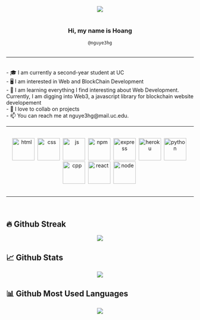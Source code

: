 <center><img align="center" src="https://wallpapercave.com/dwp1x/wp2841691.jpg" /></center>

<br>

<div align="center">
  <h3>Hi, my name is <span>Hoang</span></h3>
  <div><code> @nguye3hg </code></div>
</div>

<br>

---

<br>
- 🎓 I am currently a second-year student at UC<br>
- 🖥️ I am interested in Web and BlockChain Development<br>
- 🌱 I am learning everything I find interesting about Web Development. Currently, I am digging into Web3, a javascript library for blockchain website developement<br>
- 🤝 I love to collab on projects <br>
- 📫 You can reach me at nguye3hg@mail.uc.edu.
<br>

---
 
<br>

<div align="center">
<span>
<img width="60" height="60" src="https://cdn.jsdelivr.net/gh/devicons/devicon/icons/html5/html5-original.svg" alt="html" title="html"/>&nbsp;
<img width="60" height="60" src="https://cdn.jsdelivr.net/gh/devicons/devicon/icons/css3/css3-original.svg" alt="css" title="css"/>&nbsp;
<img width="60" height="60" src="https://cdn.jsdelivr.net/gh/devicons/devicon/icons/javascript/javascript-original.svg" alt="js" title="js"/>&nbsp;
<img width="60" height="60" src="https://cdn.jsdelivr.net/gh/devicons/devicon/icons/npm/npm-original-wordmark.svg" alt="npm" title="npm"/>&nbsp;
<img width="60" height="60" src="https://cdn.jsdelivr.net/gh/devicons/devicon/icons/express/express-original.svg" alt="express" title="express"/>&nbsp;
<img width="60" height="60" src="https://cdn.jsdelivr.net/gh/devicons/devicon/icons/heroku/heroku-plain-wordmark.svg" alt="heroku" title="heroku"/>&nbsp;
<img width="60" height="60" src="https://cdn.jsdelivr.net/gh/devicons/devicon/icons/python/python-original.svg" alt="python" title="python"/>&nbsp;
<img width="60" height="60" src="https://cdn.jsdelivr.net/gh/devicons/devicon/icons/cplusplus/cplusplus-original.svg" alt="cpp" title="cpp"/>&nbsp;
<img width="60" height="60" src="https://cdn.jsdelivr.net/gh/devicons/devicon/icons/react/react-original.svg" alt="react" title="react"/>&nbsp;
<img width="60" height="60" src="https://cdn.jsdelivr.net/gh/devicons/devicon/icons/nodejs/nodejs-plain.svg" alt="node" title="node"/>&nbsp; 
</span>
</div>

<br>

---

<br>

## 🔥 Github Streak

<div align="center">
  <a href="https://git.io/streak-stats" align="center">
    <img align="center" src="http://github-readme-streak-stats.herokuapp.com?user=nguye3hg&theme=panda &date_format=M%20j%5B%2C%20Y%5D&fire=EF6030&ring=EF6030&dates=EF6030&sideLabels=F7DE32&currStreakNum=FFFFFF&currStreakLabel=FFFFFF&sideNums=FFFFFF&background=09131B" />
  </a>
</div>
  
## 📈 Github Stats

<div align="center">
  <a href="https://git.io/streak-stats" align="center">
    <img align="center" src="https://github-readme-stats.vercel.app/api?username=nguye3hg&show_icons=true&theme=react  &count_private=true&include_all_commits=true" />
  </a>
</div>
  
## 📊 Github Most Used Languages

<div align="center">
  <a href="https://github.com/anuraghazra/github-readme-stats" align="center">
    <img align="center" src="https://github-readme-stats.vercel.app/api/top-langs/?username=nguye3hg&theme=omni "/>
  </a>
</div>

